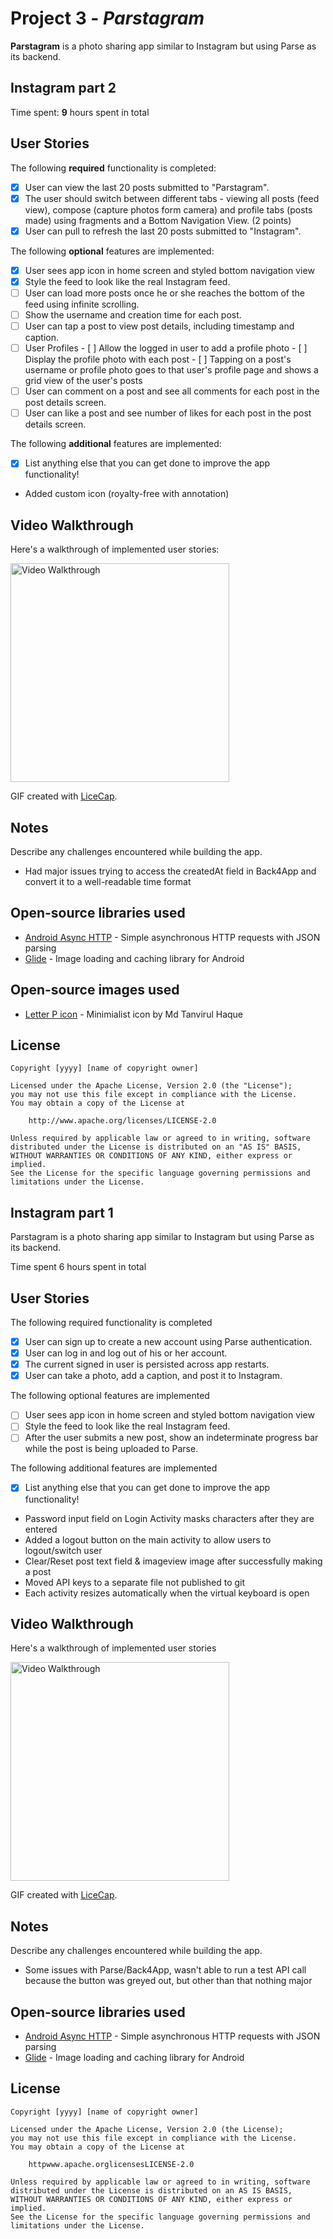 # Project 3 - *Parstagram*

**Parstagram** is a photo sharing app similar to Instagram but using Parse as its backend.

## Instagram part 2

Time spent: **9** hours spent in total

## User Stories

The following **required** functionality is completed:

- [x] User can view the last 20 posts submitted to "Parstagram".
- [x] The user should switch between different tabs - viewing all posts (feed view), compose (capture photos form camera) and profile tabs (posts made) using fragments and a Bottom Navigation View. (2 points)
- [x] User can pull to refresh the last 20 posts submitted to "Instagram".

The following **optional** features are implemented:

- [x] User sees app icon in home screen and styled bottom navigation view
- [x] Style the feed to look like the real Instagram feed.
- [ ] User can load more posts once he or she reaches the bottom of the feed using infinite scrolling.
- [ ] Show the username and creation time for each post.
- [ ] User can tap a post to view post details, including timestamp and caption.
- [ ] User Profiles
      - [ ] Allow the logged in user to add a profile photo
      - [ ] Display the profile photo with each post
      - [ ] Tapping on a post's username or profile photo goes to that user's profile page and shows a grid view of the user's posts 
- [ ] User can comment on a post and see all comments for each post in the post details screen.
- [ ] User can like a post and see number of likes for each post in the post details screen.

The following **additional** features are implemented:

- [x] List anything else that you can get done to improve the app functionality!
- Added custom icon (royalty-free with annotation)

## Video Walkthrough

Here's a walkthrough of implemented user stories:

<img src='https://github.com/oneparchy/Parstagram/blob/master/RHP-CP_IG-part2.gif' title='Video Walkthrough' width='350' alt='Video Walkthrough' />

GIF created with [LiceCap](http://www.cockos.com/licecap/).

## Notes

Describe any challenges encountered while building the app.
- Had major issues trying to access the createdAt field in Back4App and convert it to a well-readable time format

## Open-source libraries used

- [Android Async HTTP](https://github.com/codepath/CPAsyncHttpClient) - Simple asynchronous HTTP requests with JSON parsing
- [Glide](https://github.com/bumptech/glide) - Image loading and caching library for Android

## Open-source images used

- [Letter P icon](https://www.flaticon.com/premium-icon/letter-p_3541242) - Minimialist icon by Md Tanvirul Haque

## License

    Copyright [yyyy] [name of copyright owner]

    Licensed under the Apache License, Version 2.0 (the "License");
    you may not use this file except in compliance with the License.
    You may obtain a copy of the License at

        http://www.apache.org/licenses/LICENSE-2.0

    Unless required by applicable law or agreed to in writing, software
    distributed under the License is distributed on an "AS IS" BASIS,
    WITHOUT WARRANTIES OR CONDITIONS OF ANY KIND, either express or implied.
    See the License for the specific language governing permissions and
    limitations under the License.

## Instagram part 1

Parstagram is a photo sharing app similar to Instagram but using Parse as its backend.

Time spent 6 hours spent in total

## User Stories

The following required functionality is completed

- [x] User can sign up to create a new account using Parse authentication.
- [x] User can log in and log out of his or her account.
- [x] The current signed in user is persisted across app restarts.
- [x] User can take a photo, add a caption, and post it to Instagram.

The following optional features are implemented

- [ ] User sees app icon in home screen and styled bottom navigation view
- [ ] Style the feed to look like the real Instagram feed.
- [ ] After the user submits a new post, show an indeterminate progress bar while the post is being uploaded to Parse.

The following additional features are implemented

- [x] List anything else that you can get done to improve the app functionality!
- Password input field on Login Activity masks characters after they are entered
- Added a logout button on the main activity to allow users to logout/switch user
- Clear/Reset post text field & imageview image after successfully making a post
- Moved API keys to a separate file not published to git
- Each activity resizes automatically when the virtual keyboard is open

## Video Walkthrough

Here's a walkthrough of implemented user stories

<img src='https://github.com/oneparchy/Parstagram/blob/master/RHP-CP_IG-part1.gif' title='Video Walkthrough' width='350' alt='Video Walkthrough'><br> 

GIF created with [LiceCap](httpwww.cockos.comlicecap).

## Notes

Describe any challenges encountered while building the app.
- Some issues with Parse/Back4App, wasn't able to run a test API call because the button was greyed out, but other than that nothing major

## Open-source libraries used

- [Android Async HTTP](httpsgithub.comcodepathCPAsyncHttpClient) - Simple asynchronous HTTP requests with JSON parsing
- [Glide](httpsgithub.combumptechglide) - Image loading and caching library for Android

## License

    Copyright [yyyy] [name of copyright owner]

    Licensed under the Apache License, Version 2.0 (the License);
    you may not use this file except in compliance with the License.
    You may obtain a copy of the License at

        httpwww.apache.orglicensesLICENSE-2.0

    Unless required by applicable law or agreed to in writing, software
    distributed under the License is distributed on an AS IS BASIS,
    WITHOUT WARRANTIES OR CONDITIONS OF ANY KIND, either express or implied.
    See the License for the specific language governing permissions and
    limitations under the License.